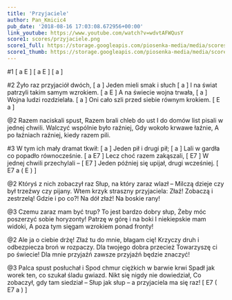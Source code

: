 ```yaml
---
title: 'Przyjaciele'
author: Pan_Kmicic4
pub_date: '2018-08-16 17:03:08.672956+00:00'
link_youtube: https://www.youtube.com/watch?v=wdvtAFWQusY
score1: scores/przyjaciele.png
score1_full: https://storage.googleapis.com/piosenka-media/media/scores/przyjaciele.png
score1_thumb: https://storage.googleapis.com/piosenka-media/media/scores/przyjaciele.png.180x0_q85_upscale.png
---
```


#1
[ a E ]
[ a E ]
[ a ] 

#2
Żyło raz przyjaciół dwóch,  [ a ]
Jeden mieli smak i słuch [ a ]
I na świat patrzyli takim samym wzrokiem. [ a E ]
A na świecie wojna trwała, [ a ]
Wojna ludzi rozdzielała. [ a ]
Oni cało szli przed siebie równym krokiem. [ E a ]

@2
Razem naciskali spust,
Razem brali chleb do ust
I do domów list pisali w jednej chwili.
Walczyć wspólnie było raźniej,
Gdy wokoło krwawe łaźnie,
A po łaźniach raźniej, kiedy razem pili.

#3
W tym ich mały dramat tkwił: [ a ]
Jeden pił i drugi pił; [ a ]
Lali w gardła co popadło równocześnie. [ a E7 ]
Lecz choć razem zakąszali, [ E7 ]
W jednej chwili przechylali – [ E7 ]
Jeden później się upijał, drugi wcześniej. [ E7 a ( E ) ]

@2
Któryś z nich zobaczył raz
Słup, na który zaraz wlazł –
Milczą dzieje czy był trzeźwy czy pijany.
Wtem krzyk straszny przyjaciela:
Złaź! Zobaczą i zestrzelą!
Gdzie i po co?! Na dół złaź! Na boskie rany!

@3
Czemu zaraz mam być trup?
To jest bardzo dobry słup,
Żeby móc poszerzyć sobie horyzonty!
Patrzę w górę i na boki
I niekiepskie mam widoki,
A poza tym sięgam wzrokiem ponad fronty!

@2
Ale ja o ciebie drżę!
Złaź tu do mnie, błagam cię!
Krzyczy druh i odbezpiecza broń w rozpaczy.
Dla twojego dobra przecież
Towarzyszę ci po świecie!
Dla mnie przyjaźń zawsze przyjaźń będzie znaczyć!

@3
Palca spust posłuchał i
Spod chmur ciężkich w barwie krwi
Spadł jak worek ten, co szukał śladu gwiazd.
Nikt się nigdy nie dowiedział,
Co zobaczył, gdy tam siedział –
Słup jak słup – a przyjaciela ma się raz! [ E7 ( E7 a ) ]